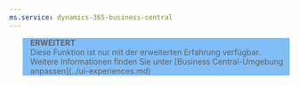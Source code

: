 ```yaml
---
ms.service: dynamics-365-business-central
---
```

<blockquote STYLE="background: #81BEF7;border-left:None"><b>ERWEITERT</b><br />Diese Funktion ist nur mit der erweiterten Erfahrung verfügbar. Weitere Informationen finden Sie unter [Business Central-Umgebung anpassen](../ui-experiences.md) </blockquote>
